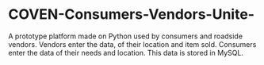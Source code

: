 # COVEN-Consumers-Vendors-Unite-
A prototype platform made on Python used by consumers and roadside vendors. Vendors enter the data, of their location and item sold. Consumers enter the data of their needs and location. This data is stored in MySQL.
